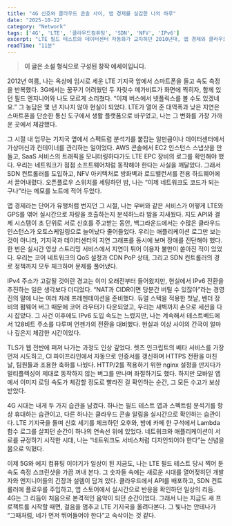 ```yaml
---
title: "4G 신호와 클라우드 콘솔 사이, 앱 경제를 실감한 나의 하루"
date: "2025-10-22"
category: "Network"
tags: ['4G', 'LTE', '클라우드컴퓨팅', 'SDN', 'NFV', 'IPv6']
excerpt: "LTE 필드 테스트와 데이터센터 자동화가 교차하던 2010년대, 앱 경제와 클라우드 네트워크를 동시에 길들인 개발자의 기록"
readTime: "11분"
---
```


> **이 글은 소설 형식으로 구성된 창작 에세이입니다.**

2012년 여름, 나는 옥상에 임시로 세운 LTE 기지국 앞에서 스마트폰을 들고 속도 측정을 반복했다. 3G에서는 꿈꾸기 어려웠던 두 자릿수 메가비트가 화면에 찍히자, 함께 있던 필드 엔지니어와 나도 모르게 소리쳤다. “이제 버스에서 넷플릭스를 볼 수도 있겠네요.” 그 농담은 몇 년 지나지 않아 현실이 되었다. LTE가 열어 준 대역폭과 낮은 지연은 스마트폰을 단순한 통신 도구에서 생활 플랫폼으로 바꾸었고, 나는 그 변화를 가장 가까운 곳에서 체감했다.

그 시절 내 업무는 기지국 옆에서 스펙트럼 분석기를 붙잡는 일만큼이나 데이터센터에서 가상머신과 컨테이너를 관리하는 일이었다. AWS 콘솔에서 EC2 인스턴스 스냅샷을 만들고, SaaS 서비스의 트래픽을 모니터링하다가도 LTE EPC 장비의 로그를 확인해야 했다. 우리는 네트워크가 점점 소프트웨어처럼 동작해야 한다는 사실을 깨달았다. 그래서 SDN 컨트롤러를 도입하고, NFV 아키텍처로 방화벽과 로드밸런서를 전용 하드웨어에서 끌어내렸다. 오픈플로우 스위치를 세팅하던 밤, 나는 “이제 네트워크도 코드가 되는구나”라는 메모를 노트에 적어 두었다.

앱 경제라는 단어가 유행처럼 번지던 그 시절, 나는 우버와 같은 서비스가 어떻게 LTE와 GPS를 엮어 실시간으로 차량을 호출하는지 분석하느라 밤을 지새웠다. 지도 API와 결제 시스템이 초 단위로 서로 신호를 주고받는 동안, 백그라운드에서는 수많은 클라우드 인스턴스가 오토스케일링으로 늘어났다 줄어들었다. 우리는 애플리케이션 로그만 보는 것이 아니라, 기지국과 데이터센터의 지연 그래프를 동시에 보며 장애를 진단해야 했다. 한 번은 실시간 영상 스트리밍 서비스에서 지연이 튀어 이용자 불만이 쏟아진 적이 있었다. 우리는 코어 네트워크의 QoS 설정과 CDN PoP 상태, 그리고 SDN 컨트롤러의 경로 정책까지 모두 체크하며 문제를 풀어냈다.

IPv4 주소가 고갈될 것이란 경고는 이미 오래전부터 들어왔지만, 현실에서 IPv6 전환을 추진하는 일은 생각보다 더디었다. “NAT과 CIDR이면 당분간 버틸 수 있잖아”라는 경영진의 말에 나는 여러 차례 프레젠테이션을 준비했다. 듀얼 스택을 적용한 첫날, 벤더 장비의 펌웨어 버그 때문에 코어 라우터가 다운되었고, 우리는 새벽까지 손으로 세션을 다시 잡았다. 그 사건 이후에도 IPv6 도입 속도는 느렸지만, 나는 계속해서 테스트베드에서 128비트 주소를 다루며 언젠가의 전환을 대비했다. 현실과 이상 사이의 간극이 얼마나 깊은지 체감한 시간이었다.

TLS가 웹 전반에 퍼져 나가는 과정도 인상 깊었다. 렛츠 인크립트의 베타 서비스를 가장 먼저 시도하고, CI 파이프라인에서 자동으로 인증서를 갱신하며 HTTPS 전환을 마친 날, 팀원들과 조용한 축하를 나눴다. HTTP/2를 적용하기 위한 nginx 설정을 만지다가 멀티플렉싱이 제대로 동작하지 않는 버그를 만나며 좌절하기도 했다. 하지만 모바일 앱에서 이미지 로딩 속도가 체감할 정도로 빨라진 걸 확인하는 순간, 그 모든 수고가 보상받았다.

4G 시대는 내게 두 가지 습관을 남겼다. 하나는 필드 테스트 앱과 스펙트럼 분석기를 항상 휴대하는 습관이고, 다른 하나는 클라우드 콘솔 알림을 실시간으로 확인하는 습관이다. LTE 기지국을 돌며 신호 세기를 체크하던 오후와, 밤에 카페 한 구석에서 Lambda 함수 로그를 살피던 순간이 하나의 연속선 위에 있었다. 네트워크와 애플리케이션이 서로를 규정하기 시작한 시대, 나는 “네트워크도 서비스처럼 디자인되어야 한다”는 신념을 몸으로 익혔다.

이제 5G와 에지 컴퓨팅 이야기가 일상이 된 지금도, 나는 LTE 필드 테스트 당시 찍어 둔 속도 측정 스크린샷을 가끔 꺼내 본다. 그 숫자들 속에는 새로운 시대를 열어젖히던 개발자와 엔지니어들의 긴장과 설렘이 담겨 있다. 클라우드에서 API를 배포하고, SDN 컨트롤러에 플로우를 주입하고, 앱 스토어에서 실시간으로 반응을 확인하던 일상의 리듬. 4G는 그 리듬이 처음으로 본격적인 음악이 되던 순간이었다. 그래서 나는 지금도 새 프로젝트를 시작할 때면, 걸음을 멈추고 LTE 기지국을 올려다본다. 그 빛나는 안테나가 “그때처럼, 네가 먼저 뛰어들어야 한다”고 속삭이는 것 같다.

